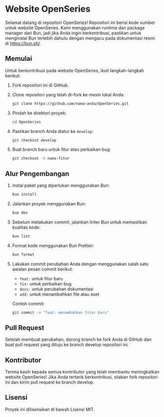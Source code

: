 # Website OpenSeries


Selamat datang di repositori OpenSeries! Repositori ini berisi kode sumber untuk website OpenSeries. Kami menggunakan runtime dan package manager dari Bun, jadi jika Anda ingin berkontribusi, pastikan untuk menginstal Bun terlebih dahulu dengan mengacu pada dokumentasi resmi di https://bun.sh/.

## Memulai

Untuk berkontribusi pada website OpenSeries, ikuti langkah-langkah berikut:

1. Fork repositori ini di GitHub.

2. Clone repositori yang telah di-fork ke mesin lokal Anda:

    ```bash
    git clone https://github.com/nama-anda/OpenSeries.git
    ```

3. Pindah ke direktori proyek:

    ```bash
    cd OpenSeries
    ```

4. Pastikan branch Anda diatur ke `develop`:

    ```bash
    git checkout develop
    ```

5. Buat branch baru untuk fitur atau perbaikan bug:

    ```bash
    git checkout -b nama-fitur
    ```

## Alur Pengembangan

1. Instal paket yang diperlukan menggunakan Bun:

    ```bash
    bun install
    ```

2. Jalankan proyek menggunakan Bun:

    ```bash
    bun dev
    ```

3. Sebelum melakukan commit, jalankan linter Bun untuk memastikan kualitas kode:

    ```bash
    bun lint
    ```

4. Format kode menggunakan Bun Prettier:

    ```bash
    bun format
    ```

5. Lakukan commit perubahan Anda dengan menggunakan salah satu awalan pesan commit berikut:

    - `feat:` untuk fitur baru
    - `fix:` untuk perbaikan bug
    - `docs:` untuk perubahan dokumentasi
    - `add:` untuk menambahkan file atau aset

    Contoh commit:

    ```bash
    git commit -m "feat: menambahkan fitur baru"
    ```

## Pull Request

Setelah membuat perubahan, dorong branch ke fork Anda di GitHub dan buat pull request yang dituju ke branch develop repositori ini.

## Kontributor

Terima kasih kepada semua kontributor yang telah membantu meningkatkan website OpenSeries! Jika Anda tertarik berkontribusi, silakan fork repositori ini dan kirim pull request ke branch develop.

## Lisensi

Proyek ini dilisensikan di bawah Lisensi MIT.
